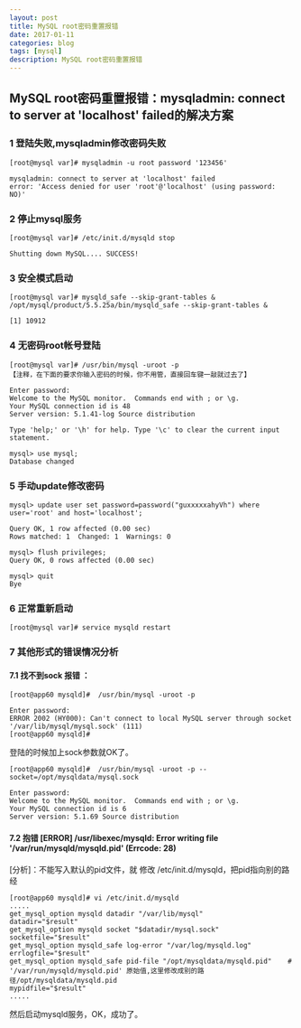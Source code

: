 ```yaml
---
layout: post
title: MySQL root密码重置报错
date: 2017-01-11
categories: blog
tags: [mysql]
description: MySQL root密码重置报错
---
```


## MySQL root密码重置报错：mysqladmin: connect to server at 'localhost' failed的解决方案
 
### 1  登陆失败,mysqladmin修改密码失败

    [root@mysql var]# mysqladmin -u root password '123456'

    mysqladmin: connect to server at 'localhost' failed
    error: 'Access denied for user 'root'@'localhost' (using password: NO)'
 
### 2 停止mysql服务

    [root@mysql var]# /etc/init.d/mysqld stop

    Shutting down MySQL.... SUCCESS!
 
### 3 安全模式启动

    [root@mysql var]# mysqld_safe --skip-grant-tables &
    /opt/mysql/product/5.5.25a/bin/mysqld_safe --skip-grant-tables &

    [1] 10912
 
### 4 无密码root帐号登陆

    [root@mysql var]# /usr/bin/mysql -uroot -p 
    【注释，在下面的要求你输入密码的时候，你不用管，直接回车键一敲就过去了】

    Enter password:
    Welcome to the MySQL monitor.  Commands end with ; or \g.
    Your MySQL connection id is 48
    Server version: 5.1.41-log Source distribution
 
    Type 'help;' or '\h' for help. Type '\c' to clear the current input statement.
  
    mysql> use mysql;
    Database changed
 
### 5 手动update修改密码

    mysql> update user set password=password("guxxxxxahyVh") where user='root' and host='localhost';

    Query OK, 1 row affected (0.00 sec)
    Rows matched: 1  Changed: 1  Warnings: 0
 
    mysql> flush privileges;
    Query OK, 0 rows affected (0.00 sec)
 
    mysql> quit
    Bye
 
### 6 正常重新启动

    [root@mysql var]# service mysqld restart
 
### 7 其他形式的错误情况分析

#### 7.1 找不到sock 报错 ：

    [root@app60 mysqld]#  /usr/bin/mysql -uroot -p

    Enter password:
    ERROR 2002 (HY000): Can't connect to local MySQL server through socket '/var/lib/mysql/mysql.sock' (111)
    [root@app60 mysqld]#
 
登陆的时候加上sock参数就OK了。

    [root@app60 mysqld]#  /usr/bin/mysql -uroot -p --socket=/opt/mysqldata/mysql.sock

    Enter password:
    Welcome to the MySQL monitor.  Commands end with ; or \g.
    Your MySQL connection id is 6
    Server version: 5.1.69 Source distribution
 
#### 7.2 抱错 [ERROR] /usr/libexec/mysqld: Error writing file '/var/run/mysqld/mysqld.pid' (Errcode: 28)
 
[分析]：不能写入默认的pid文件，就 修改 /etc/init.d/mysqld，把pid指向别的路经
 
    [root@app60 mysqld]# vi /etc/init.d/mysqld
    .....
    get_mysql_option mysqld datadir "/var/lib/mysql"
    datadir="$result"
    get_mysql_option mysqld socket "$datadir/mysql.sock"
    socketfile="$result"
    get_mysql_option mysqld_safe log-error "/var/log/mysqld.log"
    errlogfile="$result"
    get_mysql_option mysqld_safe pid-file "/opt/mysqldata/mysqld.pid"    # '/var/run/mysqld/mysqld.pid' 原始值,这里修改成别的路径/opt/mysqldata/mysqld.pid
    mypidfile="$result"
    .....

然后启动mysqld服务，OK，成功了。
 
 